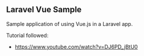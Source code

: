 ## Laravel Vue Sample

Sample application of using Vue.js in a Laravel app.

Tutorial followed:
- https://www.youtube.com/watch?v=DJ6PD_jBtU0